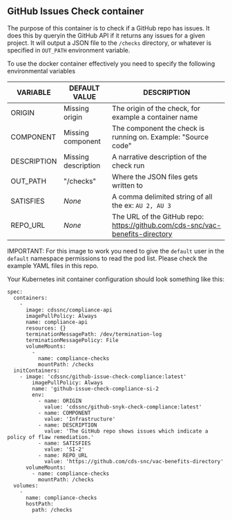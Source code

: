 ## GitHub Issues Check container

The purpose of this container is to check if a GitHub repo has issues. It does this by queryin the GitHub API if it returns any issues for a given project. It will output a JSON file to the `/checks` directory, or whatever is specified in `OUT_PATH` environment variable.

To use the docker container effectively you need to specify the following environmental variables

| VARIABLE    | DEFAULT VALUE       | DESCRIPTION                                                                   |
| ----------- | ------------------- | ----------------------------------------------------------------------------- |
| ORIGIN      | Missing origin      | The origin of the check, for example a container name                         |
| COMPONENT   | Missing component   | The component the check is running on. Example: "Source code"                 |
| DESCRIPTION | Missing description | A narrative description of the check run                                      |
| OUT_PATH    | "/checks"           | Where the JSON files gets written to                                          |
| SATISFIES   | _None_              | A comma delimited string of all the ex: `AU 2, AU 3`                          |
| REPO_URL    | _None_              | The URL of the GitHub repo: https://github.com/cds-snc/vac-benefits-directory |

IMPORTANT: For this image to work you need to give the `default` user in the `default` namespace permissions to read the pod list. Please check the example YAML files in this repo.

Your Kubernetes init container configuration should look something like this:

```
spec:
  containers:
    -
      image: cdssnc/compliance-api
      imagePullPolicy: Always
      name: compliance-api
      resources: {}
      terminationMessagePath: /dev/termination-log
      terminationMessagePolicy: File
      volumeMounts:
        -
          name: compliance-checks
          mountPath: /checks
  initContainers:
    - image: 'cdssnc/github-issue-check-compliance:latest'
        imagePullPolicy: Always
        name: 'github-issue-check-compliance-si-2
        env:
          - name: ORIGIN
            value: 'cdssnc/github-snyk-check-compliance:latest'
          - name: COMPONENT
            value: 'Infrastructure'
          - name: DESCRIPTION
            value: 'The GitHub repo shows issues which indicate a policy of flaw remediation.'
          - name: SATISFIES
            value: 'SI-2'
          - name: REPO_URL
            value: 'https://github.com/cds-snc/vac-benefits-directory'
      volumeMounts:
        - name: compliance-checks
          mountPath: /checks
  volumes:
    -
      name: compliance-checks
      hostPath:
        path: /checks
```
